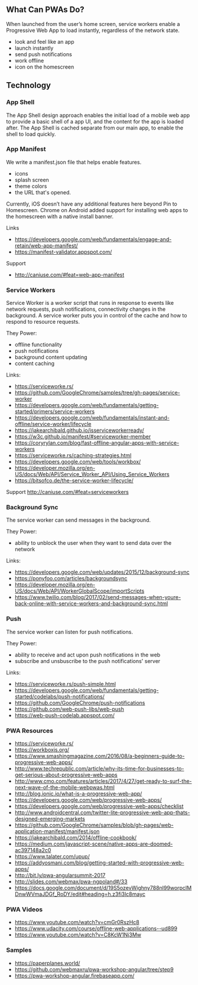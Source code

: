 ## What Can PWAs Do?

When launched from the user’s home screen, service workers enable a Progressive Web App to load instantly, regardless of the network state.

- look and feel like an app
- launch instantly
- send push notifications
- work offline
- icon on the homescreen


## Technology


### App Shell

The App Shell design approach enables the initial load of a mobile web app to provide a basic shell of a app UI, and the content for the app is loaded after.  The App Shell is cached separate from our main app, to enable the shell to load quickly.


### App Manifest

We write a manifest.json file that helps enable features.

- icons
- splash screen
- theme colors
- the URL that's opened.

Currently, iOS doesn’t have any additional features here beyond Pin to Homescreen. Chrome on Android added support for installing web apps to the homescreen with a native install banner.

Links
- https://developers.google.com/web/fundamentals/engage-and-retain/web-app-manifest/
- https://manifest-validator.appspot.com/

Support
- http://caniuse.com/#feat=web-app-manifest


### Service Workers

Service Worker is a worker script that runs in response to events like network requests, push notifications, connectivity changes in the background. A service worker puts you in control of the cache and how to respond to resource requests.

They Power:
- offline functionality
- push notifications
- background content updating
- content caching

Links:
- https://serviceworke.rs/
- https://github.com/GoogleChrome/samples/tree/gh-pages/service-worker
- https://developers.google.com/web/fundamentals/getting-started/primers/service-workers
- https://developers.google.com/web/fundamentals/instant-and-offline/service-worker/lifecycle
- https://jakearchibald.github.io/isserviceworkerready/
- https://w3c.github.io/manifest/#serviceworker-member
- https://coryrylan.com/blog/fast-offline-angular-apps-with-service-workers
- https://serviceworke.rs/caching-strategies.html
- https://developers.google.com/web/tools/workbox/
- https://developer.mozilla.org/en-US/docs/Web/API/Service_Worker_API/Using_Service_Workers
- https://bitsofco.de/the-service-worker-lifecycle/

Support
http://caniuse.com/#feat=serviceworkers


### Background Sync

The service worker can send messages in the background.

They Power:
- ability to unblock the user when they want to send data over the network

Links:
- https://developers.google.com/web/updates/2015/12/background-sync
- https://ponyfoo.com/articles/backgroundsync
- https://developer.mozilla.org/en-US/docs/Web/API/WorkerGlobalScope/importScripts
- https://www.twilio.com/blog/2017/02/send-messages-when-youre-back-online-with-service-workers-and-background-sync.html


### Push

The service worker can listen for push notifications.

They Power:
- ability to receive and act upon push notifications in the web
- subscribe and unsbuscribe to the push notifications' server

Links:
- https://serviceworke.rs/push-simple.html
- https://developers.google.com/web/fundamentals/getting-started/codelabs/push-notifications/
- https://github.com/GoogleChrome/push-notifications
- https://github.com/web-push-libs/web-push
- https://web-push-codelab.appspot.com/


### PWA Resources

- https://serviceworke.rs/
- https://workboxjs.org/
- https://www.smashingmagazine.com/2016/08/a-beginners-guide-to-progressive-web-apps/
- http://www.techrepublic.com/article/why-its-time-for-businesses-to-get-serious-about-progressive-web-apps
- http://www.cmo.com/features/articles/2017/4/27/get-ready-to-surf-the-next-wave-of-the-mobile-webpwas.html
- http://blog.ionic.io/what-is-a-progressive-web-app/
- https://developers.google.com/web/progressive-web-apps/
- https://developers.google.com/web/progressive-web-apps/checklist
- http://www.androidcentral.com/twitter-lite-progressive-web-app-thats-designed-emerging-markets
- https://github.com/GoogleChrome/samples/blob/gh-pages/web-application-manifest/manifest.json
- https://jakearchibald.com/2014/offline-cookbook/
- https://medium.com/javascript-scene/native-apps-are-doomed-ac397148a2c0
- https://www.talater.com/upup/
- https://addyosmani.com/blog/getting-started-with-progressive-web-apps/
- http://bit.ly/pwa-angularsummit-2017
- http://slides.com/webmax/pwa-ngpoland#/33
- https://docs.google.com/document/d/19S5ozevWighny788nI99worpcIMDnwWVmaJDGf_RoDY/edit#heading=h.z3fi3lc8mayc

### PWA Videos
- https://www.youtube.com/watch?v=cmGr0RszHc8
- https://www.udacity.com/course/offline-web-applications--ud899
- https://www.youtube.com/watch?v=C8KcW1Nj3Mw


### Samples

- https://paperplanes.world/
- https://github.com/webmaxru/pwa-workshop-angular/tree/step9
- https://pwa-workshop-angular.firebaseapp.com/


